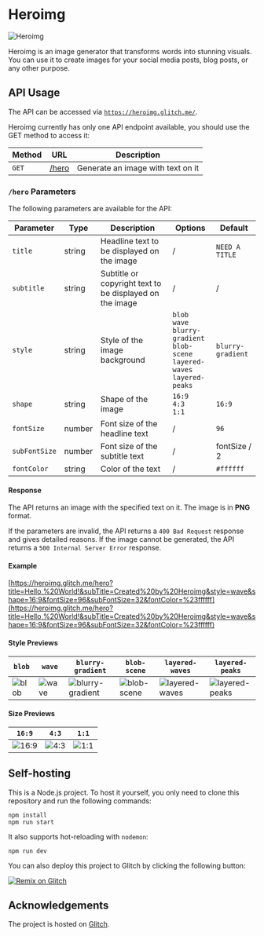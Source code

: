 # Heroimg

![Heroimg](https://heroimg.glitch.me/hero?style=blob&title=Heroimg&subTitle=Transforming%20Words%20into%20Stunning%20Visuals!&subFontSize=32)

Heroimg is an image generator that transforms words into stunning visuals. You can use it to create images for your social media posts, blog posts, or any other purpose.

## API Usage

The API can be accessed via  [`https://heroimg.glitch.me/`](https://heroimg.glitch.me/).

Heroimg currently has only one API endpoint available, you should use the GET method to access it:

| Method | URL | Description |
|--------|-----|-------------|
| `GET`    | [/hero](#hero-parameters) | Generate an image with text on it |

### `/hero` Parameters

The following parameters are available for the API:

| Parameter   | Type   | Description                                      | Options                                                                 | Default            |
|-------------|--------|--------------------------------------------------|------------------------------------------------------------------------|--------------------|
| `title`     | string | Headline text to be displayed on the image       | /                                                                      | `NEED A TITLE`     |
| `subtitle`  | string | Subtitle or copyright text to be displayed on the image | /                                                                      | /                  |
| `style`     | string | Style of the image background                    | `blob`<br>`wave`<br>`blurry-gradient`<br>`blob-scene`<br>`layered-waves`<br>`layered-peaks` | `blurry-gradient`  |
| `shape`     | string | Shape of the image                               | `16:9`<br>`4:3`<br>`1:1`                                               | `16:9`             |
| `fontSize`  | number | Font size of the headline text                   | /                                                                      | `96`               |
| `subFontSize` | number | Font size of the subtitle text                   | /                                                                      | fontSize / 2     |
| `fontColor` | string | Color of the text                                | /                                                                      | `#ffffff`          |

#### Response

The API returns an image with the specified text on it. The image is in **PNG** format.

If the parameters are invalid, the API returns a `400 Bad Request` response and gives detailed reasons. If the image cannot be generated, the API returns a `500 Internal Server Error` response.

#### Example

[https://heroimg.glitch.me/hero?title=Hello,%20World!&subTitle=Created%20by%20Heroimg&style=wave&shape=16:9&fontSize=96&subFontSize=32&fontColor=%23ffffff](https://heroimg.glitch.me/hero?title=Hello,%20World!&subTitle=Created%20by%20Heroimg&style=wave&shape=16:9&fontSize=96&subFontSize=32&fontColor=%23ffffff)

#### Style Previews

| `blob` | `wave` | `blurry-gradient` | `blob-scene` | `layered-waves` | `layered-peaks` |
|--------|--------|-------------------|--------------|-----------------|-----------------|
| ![blob](https://heroimg.glitch.me/hero?style=blob&title=Heroimg&subTitle=blob) | ![wave](https://heroimg.glitch.me/hero?style=wave&title=Heroimg&subTitle=wave) | ![blurry-gradient](https://heroimg.glitch.me/hero?style=blurry-gradient&title=Heroimg&subTitle=blurry-gradient) | ![blob-scene](https://heroimg.glitch.me/hero?style=blob-scene&title=Heroimg&subTitle=blob-scene) | ![layered-waves](https://heroimg.glitch.me/hero?style=layered-waves&title=Heroimg&subTitle=layered-waves) | ![layered-peaks](https://heroimg.glitch.me/hero?style=layered-peaks&title=Heroimg&subTitle=layered-peaks) |

#### Size Previews

| `16:9` | `4:3` | `1:1` |
|--------|-------|-------|
| ![16:9](https://heroimg.glitch.me/hero?shape=16:9&title=Heroimg&subTitle=16:9) | ![4:3](https://heroimg.glitch.me/hero?shape=4:3&title=Heroimg&subTitle=4:3) | ![1:1](https://heroimg.glitch.me/hero?shape=1:1&title=Heroimg&subTitle=1:1) |

## Self-hosting

This is a Node.js project. To host it yourself, you only need to clone this repository and run the following commands:

```shell
npm install
npm run start
```

It also supports hot-reloading with `nodemon`:

```shell
npm run dev
```

You can also deploy this project to Glitch by clicking the following button:

[![Remix on Glitch](https://cdn.glitch.com/2703baf2-b643-4da7-ab91-7ee2a2d00b5b%2Fremix-button-v2.svg)](https://glitch.com/edit/#!/remix/Heroimg)

## Acknowledgements

The project is hosted on [Glitch](https://glitch.com/).
